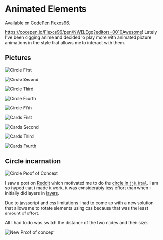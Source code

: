 # Animated Elements

Available on [CodePen Flexos96](https://codepen.io/Flexos96/pen/NWELEgq?editors=0010).

https://codepen.io/Flexos96/pen/NWELEgq?editors=0010Awesome! Lately I've been digging anime and decided to play more with animated picture animations in the style that allows me to interact with them.

## Pictures

![Circle First](./asset/circle_a.png)

![Circle Second](./asset/circle_b.png)

![Circle Third](./asset/circle_c.png)

![Circle Fourth](./asset/circle_d.png)

![Circle Fifth](./asset/circle_e.png)

![Cards First](./asset/cards_a.png)

![Cards Second](./asset/cards_b.png)

![Cards Third](./asset/cards_c.png)

![Cards Fourth](./asset/cards_d.png)

## Circle incarnation

![Circle Proof of Concept](./asset/CIRCULAR_PICTURES.PROOF_OF_CONCEPT.png)

I saw a post on [Reddit](https://www.reddit.com/r/TokyoGhoul/comments/156qt2s/i_colored_a_panel/) which motivated me to do the [circle in `jjk.html`](./jjk.html). I am so hyped that I made it work, it was considerably less effort than when I initially did layers in [layers](../layers).

Due to javascript and css limitations I had to come up with a new solution that allows me to rotate elements using css because that was the least amount of effort.

All I had to do was switch the distance of the two nodes and their size.

![New Proof of concept](./asset/CIRCULAR_PICTURES_ROTATION.png)
